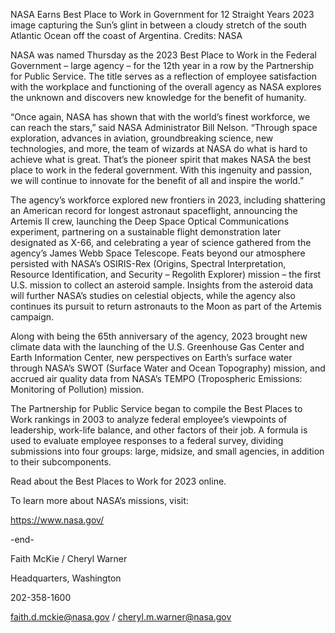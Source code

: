 NASA Earns Best Place to Work in Government for 12 Straight Years 
 2023 image capturing the Sun’s glint in between a cloudy stretch of the south Atlantic Ocean off the coast of Argentina. Credits: NASA

NASA was named Thursday as the 2023 Best Place to Work in the Federal Government – large agency – for the 12th year in a row by the Partnership for Public Service. The title serves as a reflection of employee satisfaction with the workplace and functioning of the overall agency as NASA explores the unknown and discovers new knowledge for the benefit of humanity.

“Once again, NASA has shown that with the world’s finest workforce, we can reach the stars,” said NASA Administrator Bill Nelson. “Through space exploration, advances in aviation, groundbreaking science, new technologies, and more, the team of wizards at NASA do what is hard to achieve what is great. That’s the pioneer spirit that makes NASA the best place to work in the federal government. With this ingenuity and passion, we will continue to innovate for the benefit of all and inspire the world.”

The agency’s workforce explored new frontiers in 2023, including shattering an American record for longest astronaut spaceflight, announcing the Artemis II crew, launching the Deep Space Optical Communications experiment, partnering on a sustainable flight demonstration later designated as X-66, and celebrating a year of science gathered from the agency’s James Webb Space Telescope. Feats beyond our atmosphere persisted with NASA’s OSIRIS-Rex (Origins, Spectral Interpretation, Resource Identification, and Security – Regolith Explorer) mission – the first U.S. mission to collect an asteroid sample. Insights from the asteroid data will further NASA’s studies on celestial objects, while the agency also continues its pursuit to return astronauts to the Moon as part of the Artemis campaign.

Along with being the 65th anniversary of the agency, 2023 brought new climate data with the launching of the U.S. Greenhouse Gas Center and Earth Information Center, new perspectives on Earth’s surface water through NASA’s SWOT (Surface Water and Ocean Topography) mission, and accrued air quality data from NASA’s TEMPO (Tropospheric Emissions: Monitoring of Pollution) mission.

The Partnership for Public Service began to compile the Best Places to Work rankings in 2003 to analyze federal employee’s viewpoints of leadership, work-life balance, and other factors of their job. A formula is used to evaluate employee responses to a federal survey, dividing submissions into four groups: large, midsize, and small agencies, in addition to their subcomponents.

Read about the Best Places to Work for 2023 online.

To learn more about NASA’s missions, visit:

https://www.nasa.gov/

-end-

Faith McKie / Cheryl Warner

Headquarters, Washington

202-358-1600

faith.d.mckie@nasa.gov / cheryl.m.warner@nasa.gov